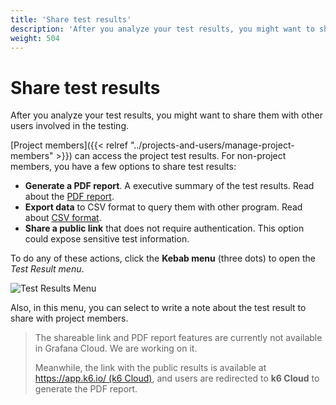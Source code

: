 ```yaml
---
title: 'Share test results'
description: 'After you analyze your test results, you might want to share them with other users involved in the testing'
weight: 504
---
```


# Share test results

After you analyze your test results, you might want to share them with other users involved in the testing.

[Project members]({{< relref "../projects-and-users/manage-project-members" >}}) can access the project test results. For non-project members, you have a few options to share test results:

- **Generate a PDF report**. A executive summary of the test results. Read about the [PDF report](https://k6.io/docs/cloud/analyzing-results/result-export/#generate-a-pdf-report).
- **Export data** to CSV format to query them with other program. Read about [CSV format](https://k6.io/docs/cloud/analyzing-results/result-export/#export-as-csv).
- **Share a public link** that does not require authentication. This option could expose sensitive test information.

To do any of these actions, click the **Kebab menu** (three dots) to open the *Test Result menu*.

![Test Results Menu](/media/docs/k6/test-results-menu.png)

Also, in this menu, you can select to write a note about the test result to share with project members.

> The shareable link and PDF report features are currently not available in Grafana Cloud. We are working on it.
>
> Meanwhile, the link with the public results is available at [https://app.k6.io/ (k6 Cloud)](https://app.k6.io/), and users are redirected to **k6 Cloud** to generate the PDF report.
